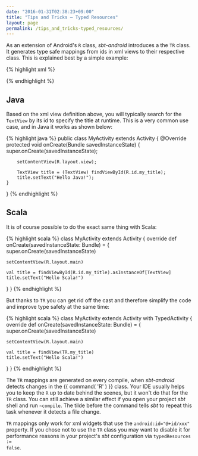 ```yaml
---
date: "2016-01-31T02:38:23+09:00"
title: "Tips and Tricks – Typed Resources"
layout: page
permalink: /tips_and_tricks-typed_resources/
---
```


As an extension of Android's <code>R</code> class, _sbt-android_ introduces a the <code>TR</code> class. It generates type safe mappings from ids in xml views to their respective class. This is explained best by a simple example:

{% highlight xml %}
<?xml version="1.0" encoding="utf-8"?>

<LinearLayout xmlns:android="http://schemas.android.com/apk/res/android">
  <TextView
    android:id="@+id/my_title"
    android:layout_width="wrap_content"
    android:layout_height="wrap_content" />
</LinearLayout>
{% endhighlight %}

## Java

Based on the xml view definition above, you will typically search for the <code>TextView</code> by its id to specify the title at runtime. This is a very common use case, and in Java it works as shown below:

{% highlight java %}
public class MyActivity extends Activity {
    @Override
    protected void onCreate(Bundle savedInstanceState) {
        super.onCreate(savedInstanceState);

        setContentView(R.layout.view);

        TextView title = (TextView) findViewById(R.id.my_title);
        title.setText("Hello Java!");
    }
}
{% endhighlight %}

## Scala

It is of course possible to do the exact same thing with Scala:

{% highlight scala %}
class MyActivity extends Activity {
  override def onCreate(savedInstanceState: Bundle) = {
    super.onCreate(savedInstanceState)

    setContentView(R.layout.main)

    val title = findViewById(R.id.my_title).asInstanceOf[TextView]
    title.setText("Hello Scala!")
  }
}
{% endhighlight %}

But thanks to <code>TR</code> you can get rid off the cast and therefore simplify the code and improve type safety at the same time:

{% highlight scala %}
class MyActivity extends Activity with TypedActivity {
  override def onCreate(savedInstanceState: Bundle) = {
    super.onCreate(savedInstanceState)

    setContentView(R.layout.main)

    val title = findView(TR.my_title)
    title.setText("Hello Scala!")
  }
}
{% endhighlight %}

The <code>TR</code> mappings are generated on every compile, when _sbt-android_ detects changes in the {{ command( 'R' ) }} class. Your IDE usually helps you to keep the <code>R</code> up to date behind the scenes, but it won't do that for the <code>TR</code> class. You can still achieve a similar effect if you open your project _sbt_ shell and run <code>~compile</code>. The tilde before the command tells _sbt_ to repeat this task whenever it detects a file change.

<code>TR</code> mappings only work for xml widgets that use the <code>android:id="@+id/xxx"</code> property. If you chose not to use the <code>TR</code> class you may want to disable it for performance reasons in your project's _sbt_ configuration via <code>typedResources := false</code>.

<!--
* Di with macwire
* Di with dagger
* Speed up developing with Protify (instant run)
* Scaloid
* Macroid
* Activator templates
-->
